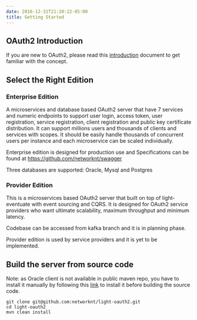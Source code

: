 ```yaml
---
date: 2016-12-31T21:20:22-05:00
title: Getting Started
---
```


## OAuth2 Introduction

If you are new to OAuth2, please read this [introduction](introduction/) document to get familiar 
with the concept. 

## Select the Right Edition

### Enterprise Edition


A microservices and database based OAuth2 server that have 7 services and numeric endpoints to 
support user login, access token, user registration, service registration, client 
registration and public key certificate distribution. It can support millions users 
and thousands of clients and services with scopes. It should be easily handle 
thousands of concurrent users per instance and each microservice can be scaled individually.

Enterprise edition is designed for production use and Specifications can be found at 
https://github.com/networknt/swagger

Three databases are supported: Oracle, Mysql and Postgres


### Provider Edition

This is a microservices based OAuth2 server that built on top of light-eventuate
with event sourcing and CQRS. It is designed for OAuth2 service providers who want
ultimate scalability, maximum throughput and minimum latency. 

Codebase can be accessed from kafka branch and it is in planning phase.

Provider edition is used by service providers and it is yet to be implemented.


## Build the server from source code

Note: as Oracle client is not available in public maven repo, you have to install it manually by
following this [link](https://dimitrisli.wordpress.com/2012/08/09/maven-install-ojdbc6/) to install
it before building the source code.

```
git clone git@github.com:networknt/light-oauth2.git
cd light-oauth2
mvn clean install
```

##
